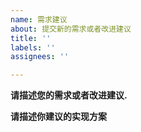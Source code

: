 ```yaml
---
name: 需求建议
about: 提交新的需求或者改进建议
title: ''
labels: ''
assignees: ''

---
```


**请描述您的需求或者改进建议.**


**请描述你建议的实现方案**

